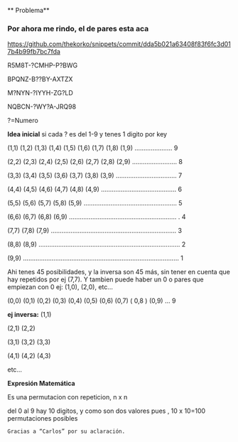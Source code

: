 ** Problema**
### Por ahora me rindo, el de pares esta aca
https://github.com/thekorko/snippets/commit/dda5b021a63408f83f6fc3d017b4b99fb7bc7fda

R5M8T-?CMHP-P?BWG

BPQNZ-B??BY-AXTZX

M?NYN-?IYYH-ZG?LD

NQBCN-?WY?A-JRQ98

?=Numero

**Idea inicial**
si cada ? es del 1-9 y tenes 1 digito por key

(1,1) (1,2) (1,3) (1,4) (1,5) (1,6) (1,7) (1,8) (1,9) ………………… 9

(2,2) (2,3) (2,4) (2,5) (2,6) (2,7) (2,8) (2,9) ……………………. 8

(3,3) (3,4) (3,5) (3,6) (3,7) (3,8) (3,9) ……………………………. 7

(4,4) (4,5) (4,6) (4,7) (4,8) (4,9) …………………………………… 6

(5,5) (5,6) (5,7) (5,8) (5,9) ………………………………………….… 5

(6,6) (6,7) (6,8) (6,9) …………………………………………………… . 4

(7,7) (7,8) (7,9) ……………………………………………………………. 3

(8,8) (8,9) ……………………………………………………………………. 2

(9,9) …………………………………………………………………………… 1

Ahi tenes 45 posibilidades, y la inversa son 45 más, sin tener en cuenta que hay repetidos por ej (7,7). Y tambien puede haber un 0 o pares que empiezan con 0 ej: (1,0), (2,0), etc…

(0,0) (0,1) (0,2) (0,3) (0,4) (0,5) (0,6) (0,7) ( 0,8 ) (0,9) … 9

**ej inversa:**
(1,1)

(2,1) (2,2)

(3,1) (3,2) (3,3)

(4,1) (4,2) (4,3)

etc…

**Expresión Matemática**

Es una permutacion con repeticion, n x n

del 0 al 9 hay 10 digitos, y como son dos valores pues , 10 x 10=100 permutaciones posibles

    Gracias a “Carlos” por su aclaración.
